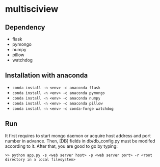 # multisciview

## Dependency
* flask
* pymongo
* numpy
* pillow
* watchdog

## Installation with anaconda
* `conda install -n <env> -c anaconda flask`
* `conda install -n <env> -c anaconda pymongo`
* `conda install -n <env> -c anaconda numpy`
* `conda install -n <env> -c anaconda pillow`
* `conda install -n <env> -c conda-forge watchdog`

## Run
It first requires to start mongo daemon or acquire host address and port number in advance.
Then, [DB] fields in db/db_config.py must be modifed according to it. After that, you are good to go by typing:
```
>> python app.py -s <web server host> -p <web server port> -r <root directory in a local filesystem>
```

